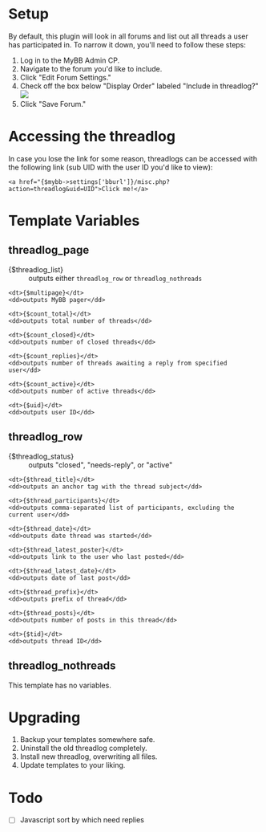 # Setup

By default, this plugin will look in all forums and list out all threads a user has participated in. To narrow it down, you'll need to follow these steps:

1. Log in to the MyBB Admin CP.
2. Navigate to the forum you'd like to include.
3. Click "Edit Forum Settings."
4. Check off the box below "Display Order" labeled "Include in threadlog?"  
    ![](http://i.imgur.com/ORIkISn.png)
5. Click "Save Forum."

# Accessing the threadlog

In case you lose the link for some reason, threadlogs can be accessed with the following link (sub UID with the user ID you'd like to view):

	<a href="{$mybb->settings['bburl']}/misc.php?action=threadlog&uid=UID">Click me!</a>

# Template Variables

## threadlog_page

<dl>
	<dt>{$threadlog_list}</dt>
	<dd>outputs either <code>threadlog_row</code> or <code>threadlog_nothreads</code></dd>

	<dt>{$multipage}</dt>
	<dd>outputs MyBB pager</dd>

	<dt>{$count_total}</dt>
	<dd>outputs total number of threads</dd>

	<dt>{$count_closed}</dt>
	<dd>outputs number of closed threads</dd>

	<dt>{$count_replies}</dt>
	<dd>outputs number of threads awaiting a reply from specified user</dd>

	<dt>{$count_active}</dt>
	<dd>outputs number of active threads</dd>
	
	<dt>{$uid}</dt>
	<dd>outputs user ID</dd>
</dl>

## threadlog_row

<dl>
	<dt>{$threadlog_status}</dt>
	<dd>outputs "closed", "needs-reply", or "active"</dd>
	
	<dt>{$thread_title}</dt>
	<dd>outputs an anchor tag with the thread subject</dd>

	<dt>{$thread_participants}</dt>
	<dd>outputs comma-separated list of participants, excluding the current user</dd>

	<dt>{$thread_date}</dt>
	<dd>outputs date thread was started</dd>

	<dt>{$thread_latest_poster}</dt>
	<dd>outputs link to the user who last posted</dd>

	<dt>{$thread_latest_date}</dt>
	<dd>outputs date of last post</dd>

	<dt>{$thread_prefix}</dt>
	<dd>outputs prefix of thread</dd>
	
	<dt>{$thread_posts}</dt>
	<dd>outputs number of posts in this thread</dd>
	
	<dt>{$tid}</dt>
	<dd>outputs thread ID</dd>
</dl>

## threadlog_nothreads

This template has no variables.

# Upgrading

1. Backup your templates somewhere safe.
1. Uninstall the old threadlog completely.
2. Install new threadlog, overwriting all files.
3. Update templates to your liking.

# Todo

- [ ] Javascript sort by which need replies
